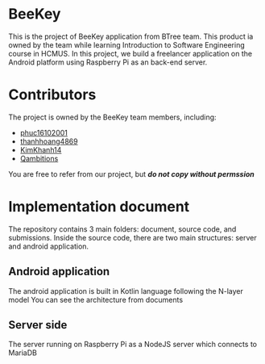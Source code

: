 # BeeKey

This is the project of BeeKey application from BTree team. This product ia owned by the team while learning Introduction to Software Engineering course in HCMUS. In this project, we build a freelancer application on the Android platform using Raspberry Pi as an back-end server.

# Contributors

The project is owned by the BeeKey team members, including:
- [phuc16102001](https://github.com/phuc16102001/)
- [thanhhoang4869](https://github.com/thanhhoang4869)
- [KimKhanh14](https://github.com/KimKhanh14)
- [Qambitions](https://github.com/Qambitions)

You are free to refer from our project, but ***do not copy without permssion***

# Implementation document
The repository contains 3 main folders: document, source code, and submissions. Inside the source code, there are two main structures: server and android application.
## Android application
The android application is built in Kotlin language following the N-layer model
You can see the architecture from documents

## Server side
The server running on Raspberry Pi as a NodeJS server which connects to MariaDB
